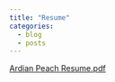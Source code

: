 ```yaml
---
title: "Resume"
categories:
  - blog
  - posts
---
```

[Ardian Peach Resume.pdf](https://github.com/user-attachments/files/18042523/Ardian.Peach.Resume.pdf)
